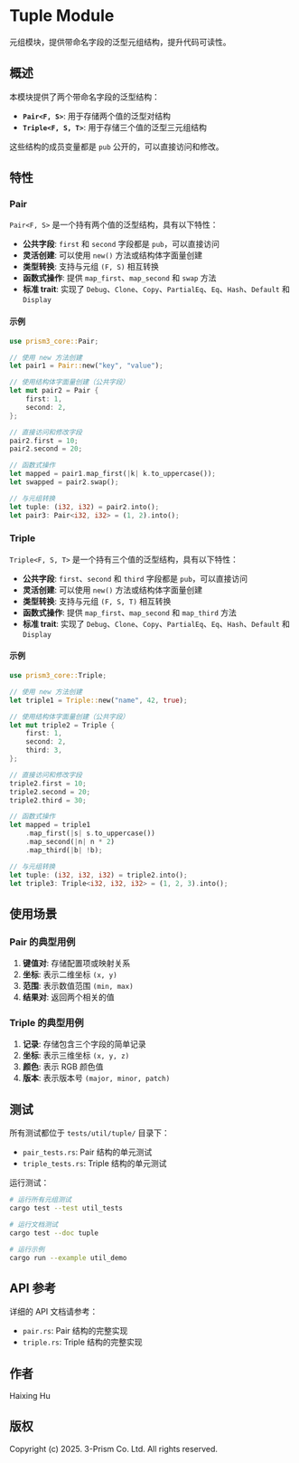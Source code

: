 # Tuple Module

元组模块，提供带命名字段的泛型元组结构，提升代码可读性。

## 概述

本模块提供了两个带命名字段的泛型结构：

- **`Pair<F, S>`**: 用于存储两个值的泛型对结构
- **`Triple<F, S, T>`**: 用于存储三个值的泛型三元组结构

这些结构的成员变量都是 `pub` 公开的，可以直接访问和修改。

## 特性

### Pair

`Pair<F, S>` 是一个持有两个值的泛型结构，具有以下特性：

- **公共字段**: `first` 和 `second` 字段都是 `pub`，可以直接访问
- **灵活创建**: 可以使用 `new()` 方法或结构体字面量创建
- **类型转换**: 支持与元组 `(F, S)` 相互转换
- **函数式操作**: 提供 `map_first`、`map_second` 和 `swap` 方法
- **标准 trait**: 实现了 `Debug`、`Clone`、`Copy`、`PartialEq`、`Eq`、`Hash`、`Default` 和 `Display`

#### 示例

```rust
use prism3_core::Pair;

// 使用 new 方法创建
let pair1 = Pair::new("key", "value");

// 使用结构体字面量创建（公共字段）
let mut pair2 = Pair {
    first: 1,
    second: 2,
};

// 直接访问和修改字段
pair2.first = 10;
pair2.second = 20;

// 函数式操作
let mapped = pair1.map_first(|k| k.to_uppercase());
let swapped = pair2.swap();

// 与元组转换
let tuple: (i32, i32) = pair2.into();
let pair3: Pair<i32, i32> = (1, 2).into();
```

### Triple

`Triple<F, S, T>` 是一个持有三个值的泛型结构，具有以下特性：

- **公共字段**: `first`、`second` 和 `third` 字段都是 `pub`，可以直接访问
- **灵活创建**: 可以使用 `new()` 方法或结构体字面量创建
- **类型转换**: 支持与元组 `(F, S, T)` 相互转换
- **函数式操作**: 提供 `map_first`、`map_second` 和 `map_third` 方法
- **标准 trait**: 实现了 `Debug`、`Clone`、`Copy`、`PartialEq`、`Eq`、`Hash`、`Default` 和 `Display`

#### 示例

```rust
use prism3_core::Triple;

// 使用 new 方法创建
let triple1 = Triple::new("name", 42, true);

// 使用结构体字面量创建（公共字段）
let mut triple2 = Triple {
    first: 1,
    second: 2,
    third: 3,
};

// 直接访问和修改字段
triple2.first = 10;
triple2.second = 20;
triple2.third = 30;

// 函数式操作
let mapped = triple1
    .map_first(|s| s.to_uppercase())
    .map_second(|n| n * 2)
    .map_third(|b| !b);

// 与元组转换
let tuple: (i32, i32, i32) = triple2.into();
let triple3: Triple<i32, i32, i32> = (1, 2, 3).into();
```

## 使用场景

### Pair 的典型用例

1. **键值对**: 存储配置项或映射关系
2. **坐标**: 表示二维坐标 `(x, y)`
3. **范围**: 表示数值范围 `(min, max)`
4. **结果对**: 返回两个相关的值

### Triple 的典型用例

1. **记录**: 存储包含三个字段的简单记录
2. **坐标**: 表示三维坐标 `(x, y, z)`
3. **颜色**: 表示 RGB 颜色值
4. **版本**: 表示版本号 `(major, minor, patch)`

## 测试

所有测试都位于 `tests/util/tuple/` 目录下：

- `pair_tests.rs`: Pair 结构的单元测试
- `triple_tests.rs`: Triple 结构的单元测试

运行测试：

```bash
# 运行所有元组测试
cargo test --test util_tests

# 运行文档测试
cargo test --doc tuple

# 运行示例
cargo run --example util_demo
```

## API 参考

详细的 API 文档请参考：

- `pair.rs`: Pair 结构的完整实现
- `triple.rs`: Triple 结构的完整实现

## 作者

Haixing Hu

## 版权

Copyright (c) 2025. 3-Prism Co. Ltd. All rights reserved.

